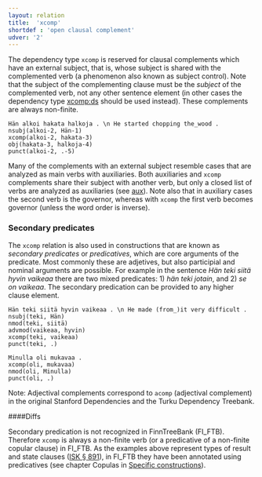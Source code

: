 ```yaml
---
layout: relation
title:  'xcomp'
shortdef : 'open clausal complement'
udver: '2'
---
```


The dependency type `xcomp` is reserved for clausal complements which have an external subject, that is, whose subject is shared with the complemented verb (a phenomenon also known as subject control). Note that the subject of the complementing clause must be the *subject* of the complemented verb, not any other sentence element (in other cases the dependency type [xcomp:ds]() should be used instead). These complements are always non-finite.

<!-- fname:xcomp.pdf -->
~~~ sdparse
Hän alkoi hakata halkoja . \n He started chopping the_wood .
nsubj(alkoi-2, Hän-1)
xcomp(alkoi-2, hakata-3)
obj(hakata-3, halkoja-4)
punct(alkoi-2, .-5)
~~~

Many of the complements with an external subject resemble cases that are analyzed as main verbs with auxiliaries. Both auxiliaries and `xcomp` complements share their subject with another verb, but only a closed list of verbs are analyzed as auxiliaries (see [aux]()). Note also that in auxiliary cases the second verb is the governor, whereas with `xcomp` the first verb becomes governor (unless the word order is inverse).

### Secondary predicates

The `xcomp` relation is also used in constructions that are known as _secondary predicates_ or _predicatives_, which are core arguments of the predicate. Most commonly these are adjetives, but also participial and nominal arguments are possible. For example in the sentence _Hän teki siitä hyvin vaikeaa_ there are two mixed predicates: 1) _hän teki jotain_, and 2) _se on vaikeaa_. The secondary predication can be provided to any higher clause element.

~~~ sdparse
Hän teki siitä hyvin vaikeaa . \n He made (from_)it very difficult .
nsubj(teki, Hän)
nmod(teki, siitä)
advmod(vaikeaa, hyvin)
xcomp(teki, vaikeaa)
punct(teki, .)
~~~

~~~ sdparse
Minulla oli mukavaa .
xcomp(oli, mukavaa)
nmod(oli, Minulla)
punct(oli, .)
~~~

Note: Adjectival complements correspond to `acomp` (adjectival complement) in
the original Stanford Dependencies and the Turku Dependency
Treebank.

####Diffs

Secondary predication is not recognized in FinnTreeBank (FI_FTB).
Therefore `xcomp` is always a non-finite verb
(or a predicative of a non-finite copular clause) in FI_FTB.
As the examples above represent types of result and state clauses
([ISK § 891](http://scripta.kotus.fi/visk/sisallys.php?p=891)),
in FI_FTB they have been annotated using predicatives
(see chapter Copulas in [Specific constructions](http://universaldependencies.org/fi/overview/specific-syntax.html)).
<!-- Interlanguage links updated Út 9. května 2023, 20:04:34 CEST -->
